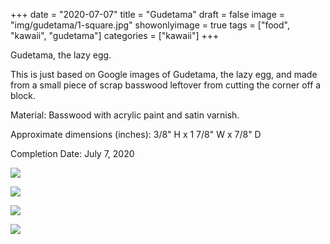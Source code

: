 +++
date = "2020-07-07"
title = "Gudetama"
draft = false
image = "img/gudetama/1-square.jpg"
showonlyimage = true
tags = ["food", "kawaii", "gudetama"]
categories = ["kawaii"]
+++

Gudetama, the lazy egg.

<!--more-->

This is just based on Google images of Gudetama, the lazy egg,
and made from a small piece of scrap basswood leftover from
cutting the corner off a block.

Material: Basswood with acrylic paint and satin varnish.

Approximate dimensions (inches): 3/8" H x 1 7/8" W x 7/8" D

Completion Date: July 7, 2020

![](../../img/gudetama/1.jpg)

![](../../img/gudetama/2.jpg)

![](../../img/gudetama/3.jpg)

![](../../img/gudetama/4.jpg)

